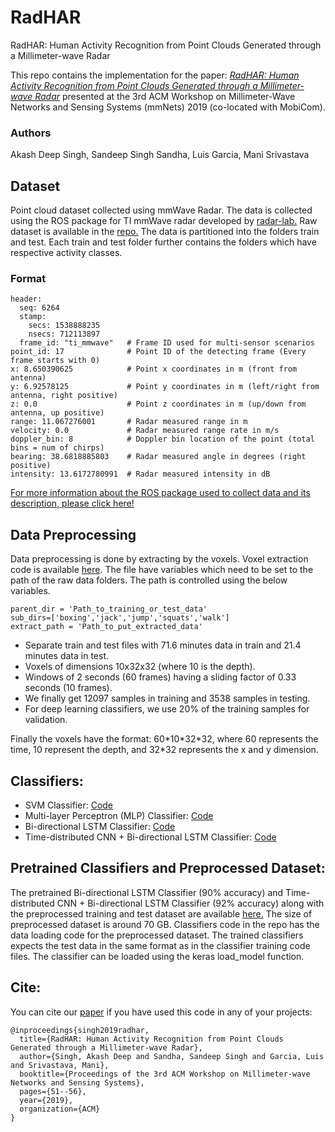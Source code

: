 # RadHAR
RadHAR:  Human Activity Recognition from Point Clouds Generated through a Millimeter-wave Radar

This repo contains the implementation for the paper: [*RadHAR: Human Activity Recognition from Point Clouds Generated through a Millimeter-wave Radar*](https://dl.acm.org/citation.cfm?id=3356768) presented at the 3rd ACM Workshop on Millimeter-Wave Networks and Sensing Systems (mmNets) 2019 (co-located with MobiCom).

### Authors
Akash Deep Singh, Sandeep Singh Sandha, Luis Garcia, Mani Srivastava

## Dataset
Point cloud dataset collected using mmWave Radar. The data is collected using the ROS package for TI mmWave radar developed by [radar-lab.](https://github.com/radar-lab/ti_mmwave_rospkg) Raw dataset is available in the [repo.](https://github.com/nesl/RadHAR/tree/master/Data) The data is partitioned into the folders train and test. Each train and test folder further contains the folders which have respective activity classes. 

### Format
```
header: 
  seq: 6264
  stamp: 
    secs: 1538888235
    nsecs: 712113897
  frame_id: "ti_mmwave"   # Frame ID used for multi-sensor scenarios
point_id: 17              # Point ID of the detecting frame (Every frame starts with 0)
x: 8.650390625            # Point x coordinates in m (front from antenna)
y: 6.92578125             # Point y coordinates in m (left/right from antenna, right positive)
z: 0.0                    # Point z coordinates in m (up/down from antenna, up positive)
range: 11.067276001       # Radar measured range in m
velocity: 0.0             # Radar measured range rate in m/s
doppler_bin: 8            # Doppler bin location of the point (total bins = num of chirps)
bearing: 38.6818885803    # Radar measured angle in degrees (right positive)
intensity: 13.6172780991  # Radar measured intensity in dB
```
[For more information about the ROS package used to collect data and its description, please click here!](https://github.com/radar-lab/ti_mmwave_rospkg)

## Data Preprocessing
Data preprocessing is done by extracting by the voxels. Voxel extraction code is available [here](https://github.com/nesl/RadHAR/tree/master/DataPreprocessing). The file have variables which need to be set to the path of the raw data folders. The path is controlled using the below variables.

```
parent_dir = 'Path_to_training_or_test_data'
sub_dirs=['boxing','jack','jump','squats','walk']
extract_path = 'Path_to_put_extracted_data'
```

- Separate train and test files with 71.6 minutes data in train and 21.4 minutes data in test.
- Voxels of dimensions 10x32x32 (where 10 is the depth).
- Windows of 2 seconds (60 frames) having a sliding factor of 0.33 seconds (10 frames). 
- We finally get 12097 samples in training and 3538 samples in testing.
- For deep learning classifiers, we use 20% of the training samples for validation.

Finally the voxels have the format: 60\*10\*32\*32, where 60 represents the time, 10 represent the depth, and 32\*32 represents the x and y dimension. 

## Classifiers:
- SVM Classifier: [Code](https://github.com/nesl/RadHAR/blob/master/Classifiers/SVM.py)
- Multi-layer Perceptron (MLP) Classifier: [Code](https://github.com/nesl/RadHAR/blob/master/Classifiers/MLP.py)
- Bi-directional LSTM Classifier: [Code](https://github.com/nesl/RadHAR/blob/master/Classifiers/LSTM.py)
- Time-distributed CNN + Bi-directional LSTM Classifier: [Code](https://github.com/nesl/RadHAR/blob/master/Classifiers/TD_CNN_LSTM.py)

## Pretrained Classifiers and Preprocessed Dataset:
The pretrained Bi-directional LSTM Classifier (90\% accuracy) and Time-distributed CNN + Bi-directional LSTM Classifier (92\% accuracy) along with the preprocessed training and test dataset are available [here.](https://drive.google.com/drive/folders/1jVk28wr2He9EdXPwbfCeic1GT6XBzJFD?usp=sharing) The size of preprocessed dataset is around 70 GB. Classifiers code in the repo has the data loading code for the preprocessed dataset. The trained classifiers expects the test data in the same format as in the classifier training code files. The classifier can be loaded using the keras load_model function.

## Cite:
You can cite our [paper](https://dl.acm.org/citation.cfm?id=3356768) if you have used this code in any of your projects:
```
@inproceedings{singh2019radhar,
  title={RadHAR: Human Activity Recognition from Point Clouds Generated through a Millimeter-wave Radar},
  author={Singh, Akash Deep and Sandha, Sandeep Singh and Garcia, Luis and Srivastava, Mani},
  booktitle={Proceedings of the 3rd ACM Workshop on Millimeter-wave Networks and Sensing Systems},
  pages={51--56},
  year={2019},
  organization={ACM}
}
```
